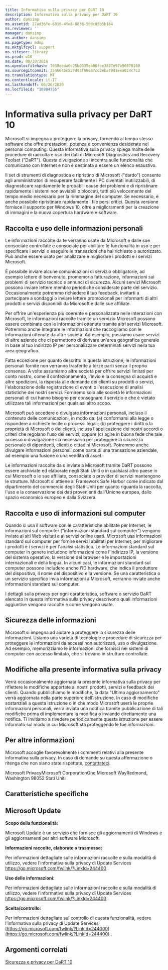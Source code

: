 ```yaml
---
title: Informativa sulla privacy per DaRT 10
description: Informativa sulla privacy per DaRT 10
author: dansimp
ms.assetid: 27ad36fe-6816-4fe8-8838-500c05b5b184
ms.reviewer: ''
manager: dansimp
ms.author: dansimp
ms.pagetype: mdop
ms.mktglfcycl: support
ms.sitesec: library
ms.prod: w10
ms.date: 08/30/2016
ms.openlocfilehash: 7038eeda6c25b0335eb86fce3837e97b96970108
ms.sourcegitcommit: 354664bc527d93f80687cd2eba70d1eea024c7c3
ms.translationtype: MT
ms.contentlocale: it-IT
ms.lasthandoff: 06/26/2020
ms.locfileid: "10804755"
---
```

# Informativa sulla privacy per DaRT 10


Microsoft si impegna a proteggere la privacy, fornendo al tempo stesso software che offre prestazioni, potenza e convenienza desiderate nel personal computing. Questa informativa sulla privacy spiega molte delle procedure di raccolta e uso dei dati di Microsoft Diagnostics and Recovery Toolset ("DaRT"). Questa divulgazione si incentra sulle funzionalità che comunicano con Internet e non è destinata a essere un elenco esaustivo.

Il set di strumenti di diagnostica e ripristino di Microsoft ("dardo") consente agli amministratori di recuperare facilmente i PC diventati inutilizzabili, di diagnosticare rapidamente le probabili cause dei problemi e di ripristinare rapidamente i sistemi non avviabili o bloccati, tutti più velocemente del tempo medio necessario per la riimmagine del computer. Se necessario, è anche possibile ripristinare rapidamente i file persi critici. Questa versione fornisce il supporto per Windows 10, oltre a miglioramenti per la creazione di immagini e la nuova copertura hardware e software.

## Raccolta e uso delle informazioni personali


Le informazioni raccolte da te verranno usate da Microsoft e dalle sue consociate controllate e consociate per abilitare le funzionalità in uso e per specificare i servizi o eseguire le transazioni che hai richiesto o autorizzato. Può anche essere usato per analizzare e migliorare i prodotti e i servizi Microsoft.

È possibile inviare alcune comunicazioni di servizio obbligatorie, ad esempio lettere di benvenuto, promemoria fatturazione, informazioni sui problemi di servizio tecnico e annunci di sicurezza. Alcuni servizi Microsoft possono inviare lettere membro periodiche considerate parte del servizio. Occasionalmente potremmo richiedere il tuo feedback, invitarti a partecipare a sondaggi o inviare lettere promozionali per informarti di altri prodotti o servizi disponibili da Microsoft e dalle sue affiliate.

Per offrire un'esperienza più coerente e personalizzata nelle interazioni con Microsoft, le informazioni raccolte tramite un servizio Microsoft possono essere combinate con le informazioni ottenute tramite altri servizi Microsoft. Potremmo anche integrare le informazioni che raccogliamo con le informazioni ottenute da altre società. Ad esempio, possiamo usare servizi di altre aziende che ci permettono di derivare un'area geografica generale in base al tuo indirizzo IP per personalizzare determinati servizi nella tua area geografica.

Fatta eccezione per quanto descritto in questa istruzione, le informazioni personali fornite non verranno trasferite a terze parti senza il proprio consenso. A volte assumiamo altre società per offrire servizi limitati per conto nostro, come il confezionamento, l'invio e la consegna di acquisti e altre spedizioni, la risposta alle domande dei clienti su prodotti o servizi, l'elaborazione della registrazione di eventi o l'esecuzione di analisi statistiche dei nostri servizi. Forniremo solo alle società le informazioni personali di cui hanno bisogno per consegnare il servizio e che è vietato utilizzare tali informazioni per qualsiasi altro scopo.

Microsoft può accedere o divulgare informazioni personali, incluso il contenuto delle comunicazioni, in modo da: (a) conformarsi alla legge o rispondere a richieste lecite o processi legali; (b) proteggere i diritti o la proprietà di Microsoft o dei clienti, inclusa l'applicazione dei nostri accordi o criteri che regolano l'uso dei servizi; oppure (c) agire in buona fede che tale accesso o divulgazione sia necessario per proteggere la sicurezza personale di dipendenti, clienti o cittadini Microsoft. Potremmo anche divulgare informazioni personali come parte di una transazione aziendale, ad esempio una fusione o una vendita di asset.

Le informazioni raccolte da o inviate a Microsoft tramite DaRT possono essere archiviate ed elaborate negli Stati Uniti o in qualsiasi altro paese in cui Microsoft o le sue affiliate, consociate o provider di servizi mantengono le strutture. Microsoft si attiene al Framework Safe Harbor come indicato dal dipartimento del commercio degli Stati Uniti per quanto riguarda la raccolta, l'uso e la conservazione dei dati provenienti dall'Unione europea, dallo spazio economico europeo e dalla Svizzera.

## Raccolta e uso di informazioni sul computer


Quando si usa il software con le caratteristiche abilitate per Internet, le informazioni sul computer ("informazioni standard sul computer") vengono inviate ai siti Web visitati e ai servizi online usati. Microsoft usa informazioni standard sul computer per fornire servizi abilitati per Internet, per migliorare i prodotti e i servizi e per l'analisi statistica. Le informazioni standard sul computer in genere includono informazioni come l'indirizzo IP, la versione del sistema operativo, la versione del browser e le impostazioni internazionali e della lingua. In alcuni casi, le informazioni standard sul computer possono includere anche l'ID hardware, che indica il produttore del dispositivo, il nome del dispositivo e la versione. Se una caratteristica o un servizio specifico invia informazioni a Microsoft, verranno inviate anche informazioni standard sul computer.

I dettagli sulla privacy per ogni caratteristica, software o servizio DaRT elencato in questa informativa sulla privacy descrivono quali informazioni aggiuntive vengono raccolte e come vengono usate.

## Sicurezza delle informazioni


Microsoft si impegna ad aiutare a proteggere la sicurezza delle informazioni. Usiamo una varietà di tecnologie e procedure di sicurezza per proteggere le informazioni da accessi non autorizzati, uso o divulgazione. Ad esempio, memorizziamo le informazioni che fornisci nei sistemi di computer con accesso limitato, che si trovano in strutture controllate.

## Modifiche alla presente informativa sulla privacy


Verrà occasionalmente aggiornata la presente informativa sulla privacy per riflettere le modifiche apportate ai nostri prodotti, servizi e feedback dei clienti. Quando pubblichiamo le modifiche, la data "Ultimo aggiornamento" verrà aggiornata nella parte superiore dell'istruzione. In caso di modifiche sostanziali a questa istruzione o in che modo Microsoft userà le proprie informazioni personali, verrà inviata una notifica tramite pubblicazione di tali modifiche prima di implementare la modifica o inviando direttamente una notifica. Ti invitiamo a rivedere periodicamente questa istruzione per essere informato sul modo in cui Microsoft sta proteggendo le tue informazioni.

## Per altre informazioni


Microsoft accoglie favorevolmente i commenti relativi alla presente informativa sulla privacy. In caso di domande su questa affermazione o ritenga che non siano state rispettate, [contattateci](https://go.microsoft.com/fwlink/?LinkID=245853).

Microsoft PrivacyMicrosoft CorporationOne Microsoft WayRedmond, Washington 98052 Stati Uniti

## Caratteristiche specifiche


## Microsoft Update


**Scopo della funzionalità:**

Microsoft Update è un servizio che fornisce gli aggiornamenti di Windows e gli aggiornamenti per altri software Microsoft.

**Informazioni raccolte, elaborate o trasmesse:**

Per informazioni dettagliate sulle informazioni raccolte e sulla modalità di utilizzo, vedere l'informativa sulla privacy di Update Services <https://go.microsoft.com/fwlink/?LinkId=244400> .

**Uso delle informazioni:**

Per informazioni dettagliate sulle informazioni raccolte e sulla modalità di utilizzo, vedere l'informativa sulla privacy di Update Services <https://go.microsoft.com/fwlink/?LinkId=244400> .

**Scelta/controllo:**

Per informazioni dettagliate sul controllo di questa funzionalità, vedere l'informativa sulla privacy di Update Services [https://go.microsoft.com/fwlink/?LinkId=244000](https://go.microsoft.com/fwlink/?LinkId=244400) .

## Argomenti correlati


[Sicurezza e privacy per DaRT 10](security-and-privacy-for-dart-10.md)

 

 





